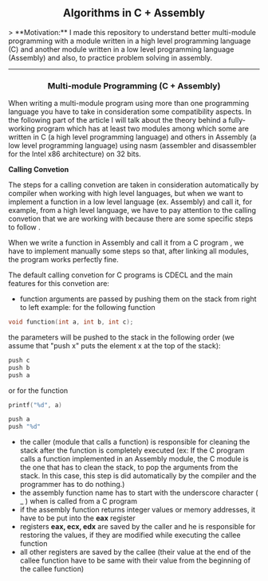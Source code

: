 <h2 style="text-align: center">
Algorithms in C + Assembly 
</h2>
> **Motivation:** I made this repository to understand better multi-module programming with a module written in a high level programming language (C) and another module written in a low level programming language (Assembly) and also, to practice problem solving in assembly.

---

<h3 style="text-align: center">
Multi-module Programming (C + Assembly)
</h3>
When writing a multi-module program using more than one programming language you have to take in consideration some compatibility aspects. In the following part of the article I will talk about the theory behind a fully-working program which has at least two modules among which some are written in C (a high level programming language) and others in Assembly (a low level programming language) using nasm (assembler and disassembler for the Intel x86 architecture) on 32 bits.

**Calling Convetion**

The steps for a calling convetion are taken in consideration automatically by compiler when working with high level languages, but when we want to implement a function in a low level language (ex. Assembly) and call it, for example, from a high level language, we have to pay attention to the calling convetion that we are working with because there are some specific steps to follow .

When we write a function in Assembly and call it from a C program , we have to implement manually some steps so that, after linking all modules, the program works perfectly fine.

The default calling convetion for C programs is CDECL and the main features for this convetion are:

- function arguments are passed by pushing them on the stack from right to left
  example:
  for the following function

```c
void function(int a, int b, int c);
```

the parameters will be pushed to the stack in the following order (we assume that "push x" puts the element x at the top of the stack):

```c
push c
push b
push a
```

or for the function

```c
printf("%d", a)
```

```c
push a
push "%d"
```

- the caller (module that calls a function) is responsible for cleaning the stack after the function is completely executed (ex: If the C program calls a function implemented in an Assembly module, the C module is the one that has to clean the stack, to pop the arguments from the stack. In this case, this step is did automatically by the compiler and the programmer has to do nothing.)
- the assembly function name has to start with the underscore character ( \_ ) when is called from a C program
- if the assembly function returns integer values or memory addresses, it have to be put into the **eax** register
- registers **eax, ecx, edx** are saved by the caller and he is responsible for restoring the values, if they are modified while executing the callee function
- all other registers are saved by the callee (their value at the end of the callee function have to be same with their value from the beginning of the callee function)
